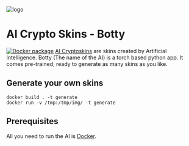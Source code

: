 ![logo](http://ai-cryptoskins.net/wp-content/uploads/2021/05/cropped-cropped-cropped-logo-1.png)
# AI Crypto Skins - Botty
[![Docker package](https://github.com/aymenfurter/ai-cryptoskins-botty/actions/workflows/python-package.yml/badge.svg)](https://github.com/aymenfurter/ai-cryptoskins-botty/actions/workflows/docker-package.yml)
[AI Cryptoskins](http://ai-cryptoskins.net/) are skins created by Artificial Intelligence. Botty (The name of the AI) is a torch based python app. It comes pre-trained, ready to generate as many skins as you like.


## Generate your own skins
```
docker build . -t generate
docker run -v /tmp:/tmp/img/ -t generate
```

## Prerequisites
All you need to run the AI is [Docker](https://docs.docker.com/get-docker/).

